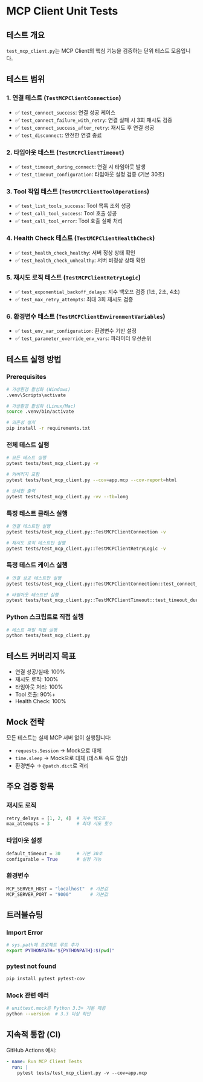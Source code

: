 # MCP Client Unit Tests

## 테스트 개요

`test_mcp_client.py`는 MCP Client의 핵심 기능을 검증하는 단위 테스트 모음입니다.

## 테스트 범위

### 1. 연결 테스트 (`TestMCPClientConnection`)
- ✅ `test_connect_success`: 연결 성공 케이스
- ✅ `test_connect_failure_with_retry`: 연결 실패 시 3회 재시도 검증
- ✅ `test_connect_success_after_retry`: 재시도 후 연결 성공
- ✅ `test_disconnect`: 안전한 연결 종료

### 2. 타임아웃 테스트 (`TestMCPClientTimeout`)
- ✅ `test_timeout_during_connect`: 연결 시 타임아웃 발생
- ✅ `test_timeout_configuration`: 타임아웃 설정 검증 (기본 30초)

### 3. Tool 작업 테스트 (`TestMCPClientToolOperations`)
- ✅ `test_list_tools_success`: Tool 목록 조회 성공
- ✅ `test_call_tool_success`: Tool 호출 성공
- ✅ `test_call_tool_error`: Tool 호출 실패 처리

### 4. Health Check 테스트 (`TestMCPClientHealthCheck`)
- ✅ `test_health_check_healthy`: 서버 정상 상태 확인
- ✅ `test_health_check_unhealthy`: 서버 비정상 상태 확인

### 5. 재시도 로직 테스트 (`TestMCPClientRetryLogic`)
- ✅ `test_exponential_backoff_delays`: 지수 백오프 검증 (1초, 2초, 4초)
- ✅ `test_max_retry_attempts`: 최대 3회 재시도 검증

### 6. 환경변수 테스트 (`TestMCPClientEnvironmentVariables`)
- ✅ `test_env_var_configuration`: 환경변수 기반 설정
- ✅ `test_parameter_override_env_vars`: 파라미터 우선순위

## 테스트 실행 방법

### Prerequisites
```bash
# 가상환경 활성화 (Windows)
.venv\Scripts\activate

# 가상환경 활성화 (Linux/Mac)
source .venv/bin/activate

# 의존성 설치
pip install -r requirements.txt
```

### 전체 테스트 실행
```bash
# 모든 테스트 실행
pytest tests/test_mcp_client.py -v

# 커버리지 포함
pytest tests/test_mcp_client.py --cov=app.mcp --cov-report=html

# 상세한 출력
pytest tests/test_mcp_client.py -vv --tb=long
```

### 특정 테스트 클래스 실행
```bash
# 연결 테스트만 실행
pytest tests/test_mcp_client.py::TestMCPClientConnection -v

# 재시도 로직 테스트만 실행
pytest tests/test_mcp_client.py::TestMCPClientRetryLogic -v
```

### 특정 테스트 케이스 실행
```bash
# 연결 성공 테스트만 실행
pytest tests/test_mcp_client.py::TestMCPClientConnection::test_connect_success -v

# 타임아웃 테스트만 실행
pytest tests/test_mcp_client.py::TestMCPClientTimeout::test_timeout_during_connect -v
```

### Python 스크립트로 직접 실행
```bash
# 테스트 파일 직접 실행
python tests/test_mcp_client.py
```

## 테스트 커버리지 목표

- 연결 성공/실패: 100%
- 재시도 로직: 100%
- 타임아웃 처리: 100%
- Tool 호출: 90%+
- Health Check: 100%

## Mock 전략

모든 테스트는 실제 MCP 서버 없이 실행됩니다:
- `requests.Session` → Mock으로 대체
- `time.sleep` → Mock으로 대체 (테스트 속도 향상)
- 환경변수 → `@patch.dict`로 격리

## 주요 검증 항목

### 재시도 로직
```python
retry_delays = [1, 2, 4]  # 지수 백오프
max_attempts = 3          # 최대 시도 횟수
```

### 타임아웃 설정
```python
default_timeout = 30      # 기본 30초
configurable = True       # 설정 가능
```

### 환경변수
```python
MCP_SERVER_HOST = "localhost"  # 기본값
MCP_SERVER_PORT = "9000"       # 기본값
```

## 트러블슈팅

### Import Error
```bash
# sys.path에 프로젝트 루트 추가
export PYTHONPATH="${PYTHONPATH}:$(pwd)"
```

### pytest not found
```bash
pip install pytest pytest-cov
```

### Mock 관련 에러
```bash
# unittest.mock은 Python 3.3+ 기본 제공
python --version  # 3.3 이상 확인
```

## 지속적 통합 (CI)

GitHub Actions 예시:
```yaml
- name: Run MCP Client Tests
  run: |
    pytest tests/test_mcp_client.py -v --cov=app.mcp
```
